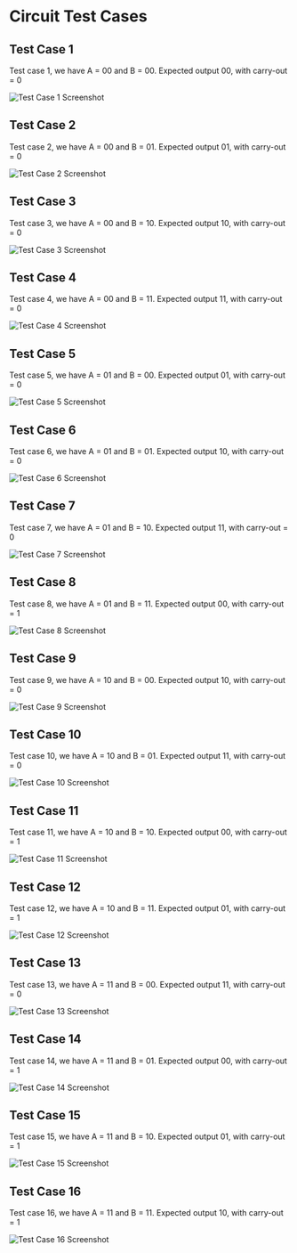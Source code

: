# Circuit Test Cases

## Test Case 1
Test case 1, we have A = 00 and B = 00.
Expected output 00, with carry-out = 0

![Test Case 1 Screenshot](Circuit%20Test%20Cases/Test%20Case%201.png)

## Test Case 2
Test case 2, we have A = 00 and B = 01.
Expected output 01, with carry-out = 0

![Test Case 2 Screenshot](Circuit%20Test%20Cases/Test%20Case%202.png)

## Test Case 3
Test case 3, we have A = 00 and B = 10.
Expected output 10, with carry-out = 0

![Test Case 3 Screenshot](Circuit%20Test%20Cases/Test%20Case%203.png)

## Test Case 4
Test case 4, we have A = 00 and B = 11.
Expected output 11, with carry-out = 0

![Test Case 4 Screenshot](Circuit%20Test%20Cases/Test%20Case%204.png)

## Test Case 5
Test case 5, we have A = 01 and B = 00.
Expected output 01, with carry-out = 0

![Test Case 5 Screenshot](Circuit%20Test%20Cases/Test%20Case%205.png)

## Test Case 6
Test case 6, we have A = 01 and B = 01.
Expected output 10, with carry-out = 0

![Test Case 6 Screenshot](Circuit%20Test%20Cases/Test%20Case%206.png)

## Test Case 7
Test case 7, we have A = 01 and B = 10.
Expected output 11, with carry-out = 0

![Test Case 7 Screenshot](Circuit%20Test%20Cases/Test%20Case%207.png)

## Test Case 8
Test case 8, we have A = 01 and B = 11.
Expected output 00, with carry-out = 1

![Test Case 8 Screenshot](Circuit%20Test%20Cases/Test%20Case%208.png)

## Test Case 9
Test case 9, we have A = 10 and B = 00.
Expected output 10, with carry-out = 0

![Test Case 9 Screenshot](Circuit%20Test%20Cases/Test%20Case%209.png)

## Test Case 10
Test case 10, we have A = 10 and B = 01.
Expected output 11, with carry-out = 0

![Test Case 10 Screenshot](Circuit%20Test%20Cases/Test%20Case%2010.png)

## Test Case 11
Test case 11, we have A = 10 and B = 10.
Expected output 00, with carry-out = 1

![Test Case 11 Screenshot](Circuit%20Test%20Cases/Test%20case%2011.png)

## Test Case 12
Test case 12, we have A = 10 and B = 11.
Expected output 01, with carry-out = 1

![Test Case 12 Screenshot](Circuit%20Test%20Cases/Test%20Case%2012.png)

## Test Case 13
Test case 13, we have A = 11 and B = 00.
Expected output 11, with carry-out = 0

![Test Case 13 Screenshot](Circuit%20Test%20Cases/Test%20Case%2013.png)

## Test Case 14
Test case 14, we have A = 11 and B = 01.
Expected output 00, with carry-out = 1

![Test Case 14 Screenshot](Circuit%20Test%20Cases/Testing%20Case%2014.png)

## Test Case 15
Test case 15, we have A = 11 and B = 10.
Expected output 01, with carry-out = 1

![Test Case 15 Screenshot](Circuit%20Test%20Cases/Testing%20Case%2015.png)

## Test Case 16
Test case 16, we have A = 11 and B = 11.
Expected output 10, with carry-out = 1

![Test Case 16 Screenshot](Circuit%20Test%20Cases/Testing%20Case%2016.png)
